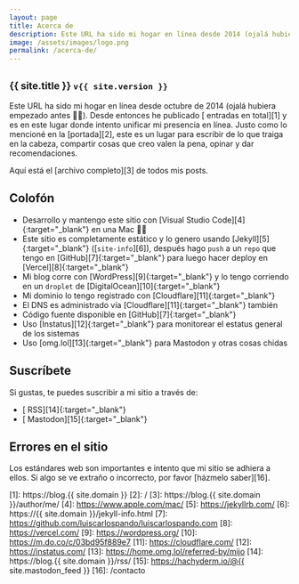 ```yaml
---
layout: page
title: Acerca de
description: Este URL ha sido mi hogar en línea desde 2014 (ojalá hubiera empezado antes 🤦‍♂️). Desde entonces he publicado (abre este link para ver el número) entradas en total y es en este lugar donde intento unificar mi presencia en línea.
image: /assets/images/logo.png
permalink: /acerca-de/
---
```


<h2 class="subtitulo text-center"><small class="text-muted">{{ site.title }} <code>v{{ site.version }}</code></small></h2>

Este URL ha sido mi hogar en línea desde octubre de 2014 (ojalá hubiera empezado antes 🤦‍♂️). Desde entonces he publicado [<span id="contador-posts"></span> entradas en total][1] y es en este lugar donde intento unificar mi presencia en línea. Justo como lo mencioné en la [portada][2], este es un lugar para escribir de lo que traiga en la cabeza, compartir cosas que creo valen la pena, opinar y dar recomendaciones. 

Aquí está el [archivo completo][3] de todos mis posts.

## Colofón

- Desarrollo y mantengo este sitio con [Visual Studio Code][4]{:target="_blank"} en una Mac 👨‍💻
- Este sitio es completamente estático y lo genero usando [Jekyll][5]{:target="_blank"} ([<code>site-info</code>][6]), después hago <code>push</code> a un <code>repo</code> que tengo en [GitHub][7]{:target="_blank"} para luego hacer deploy en [Vercel][8]{:target="_blank"}
- Mi blog corre con [WordPress][9]{:target="_blank"} y lo tengo corriendo en un <code>droplet</code> de [DigitalOcean][10]{:target="_blank"}
- Mi dominio lo tengo registrado con [Cloudflare][11]{:target="_blank"}
- El DNS es administrado vía [Cloudflare][11]{:target="_blank"} también
- Código fuente disponible en [GitHub][7]{:target="_blank"}
- Uso [Instatus][12]{:target="_blank"} para monitorear el estatus general de los sistemas
- Uso [omg.lol][13]{:target="_blank"} para Mastodon y otras cosas chidas

## Suscríbete

Si gustas, te puedes suscribir a mi sitio a través de:
- [<i class="fas fa-rss"></i> RSS][14]{:target="_blank"}
- [<i class="fa-brands fa-mastodon"></i> Mastodon][15]{:target="_blank"}

## Errores en el sitio

Los estándares web son importantes e intento que mi sitio se adhiera a ellos. Si algo se ve extraño o incorrecto, por favor [házmelo saber][16].

[1]: https://blog.{{ site.domain }}
[2]: /
[3]: https://blog.{{ site.domain }}/author/me/
[4]: https://www.apple.com/mac/
[5]: https://jekyllrb.com/
[6]: https://{{ site.domain }}/jekyll-info.html
[7]: https://github.com/luiscarlospando/luiscarlospando.com
[8]: https://vercel.com/
[9]: https://wordpress.org/
[10]: https://m.do.co/c/03bd95f889e7
[11]: https://cloudflare.com/
[12]: https://instatus.com/
[13]: https://home.omg.lol/referred-by/mijo
[14]: https://blog.{{ site.domain }}/rss/
[15]: https://hachyderm.io/@{{ site.mastodon_feed }}
[16]: /contacto